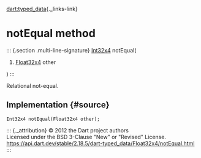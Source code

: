 [dart:typed\_data](../../dart-typed_data/dart-typed_data-library){._links-link}

notEqual method
===============

::: {.section .multi-line-signature}
[Int32x4](../int32x4-class) notEqual(

1.  [Float32x4](../float32x4-class) other

)
:::

Relational not-equal.

Implementation {#source}
--------------

``` {.language-dart data-language="dart"}
Int32x4 notEqual(Float32x4 other);
```

::: {._attribution}
© 2012 the Dart project authors\
Licensed under the BSD 3-Clause \"New\" or \"Revised\" License.\
<https://api.dart.dev/stable/2.18.5/dart-typed_data/Float32x4/notEqual.html>
:::
